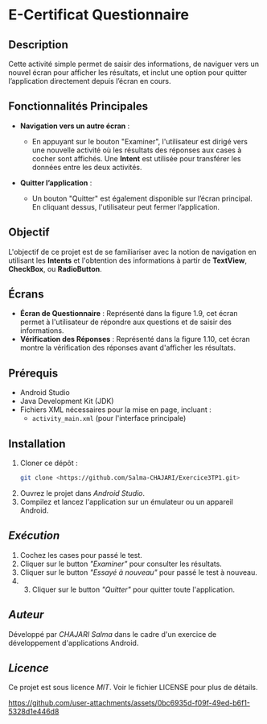 # E-Certificat Questionnaire

## Description

Cette activité simple permet de saisir des informations, de naviguer vers un nouvel écran pour afficher les résultats, et inclut une option pour quitter l’application directement depuis l’écran en cours. 

## Fonctionnalités Principales

- **Navigation vers un autre écran** : 
  - En appuyant sur le bouton "Examiner", l'utilisateur est dirigé vers une nouvelle activité où les résultats des réponses aux cases à cocher sont affichés. Une **Intent** est utilisée pour transférer les données entre les deux activités.
  
- **Quitter l’application** : 
  - Un bouton "Quitter" est également disponible sur l’écran principal. En cliquant dessus, l'utilisateur peut fermer l’application.

## Objectif

L'objectif de ce projet est de se familiariser avec la notion de navigation en utilisant les **Intents** et l'obtention des informations à partir de **TextView**, **CheckBox**, ou **RadioButton**.

## Écrans

- **Écran de Questionnaire** : Représenté dans la figure 1.9, cet écran permet à l'utilisateur de répondre aux questions et de saisir des informations.
- **Vérification des Réponses** : Représenté dans la figure 1.10, cet écran montre la vérification des réponses avant d'afficher les résultats.

## Prérequis

- Android Studio
- Java Development Kit (JDK)
- Fichiers XML nécessaires pour la mise en page, incluant :
  - `activity_main.xml` (pour l'interface principale)

## Installation

1. Cloner ce dépôt :
   ```bash
   git clone <https://github.com/Salma-CHAJARI/Exercice3TP1.git>
2. Ouvrez le projet dans *Android Studio*.
3. Compilez et lancez l'application sur un émulateur ou un appareil Android.
## *Exécution*
1. Cochez les cases pour passé le test.
2. Cliquer sur le button *"Examiner"* pour consulter les résultats.
3. Cliquer sur le button *"Essayé à nouveau"* pour passé le test à nouveau.
4. 3. Cliquer sur le button *"Quitter"* pour quitter toute l'application.
   
## *Auteur*

Développé par *CHAJARI Salma* dans le cadre d'un exercice de développement d'applications Android.
## *Licence*

Ce projet est sous licence *MIT*. Voir le fichier LICENSE pour plus de détails.


https://github.com/user-attachments/assets/0bc6935d-f09f-49ed-b6f1-5328d1e446d8

